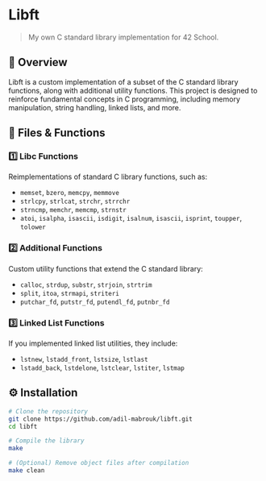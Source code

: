 # **Libft**  
> My own C standard library implementation for 42 School.

## **📌 Overview**  
Libft is a custom implementation of a subset of the C standard library functions, along with additional utility functions. This project is designed to reinforce fundamental concepts in C programming, including memory manipulation, string handling, linked lists, and more.

## **📂 Files & Functions**  

### **1️⃣ Libc Functions**  
Reimplementations of standard C library functions, such as:  
- `memset`, `bzero`, `memcpy`, `memmove`  
- `strlcpy`, `strlcat`, `strchr`, `strrchr`  
- `strncmp`, `memchr`, `memcmp`, `strnstr`  
- `atoi`, `isalpha`, `isascii`, `isdigit`, `isalnum`, `isascii`, `isprint`, `toupper`, `tolower`

### **2️⃣ Additional Functions**  
Custom utility functions that extend the C standard library:  
- `calloc`, `strdup`, `substr`, `strjoin`, `strtrim`  
- `split`, `itoa`, `strmapi`, `striteri`  
- `putchar_fd`, `putstr_fd`, `putendl_fd`, `putnbr_fd`

### **3️⃣ Linked List Functions**  
If you implemented linked list utilities, they include:  
- `lstnew`, `lstadd_front`, `lstsize`, `lstlast`  
- `lstadd_back`, `lstdelone`, `lstclear`, `lstiter`, `lstmap`

## **⚙️ Installation**  

```sh
# Clone the repository
git clone https://github.com/adil-mabrouk/libft.git
cd libft

# Compile the library
make

# (Optional) Remove object files after compilation
make clean
